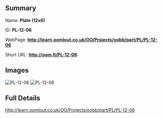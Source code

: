 

## Summary
 
Name: __Plate (12x6)__

ID: __PL-12-06__

WebPage: __http://learn.oomlout.co.uk/OO/Projects/oobb/part/PL/PL-12-06__

Short URL: __http://oom.lt/PL-12-06__


## Images
![PL-12-06](http://oomlout.com/oobb-gen/parts/PL/PL-12-06/PL-12-06_01_420.jpg)
![PL-12-06](http://oomlout.com/oobb-gen/parts/PL/PL-12-06/PL-12-06_420.png)




## Full Details

 http://learn.oomlout.co.uk/OO/Projects/oobb/part/PL/PL-12-06

